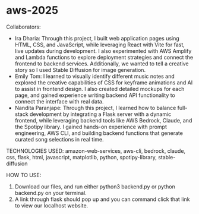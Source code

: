 # aws-2025
Collaborators: 
- Ira Dharia: Through this project, I built web application pages using HTML, CSS, and JavaScript, while leveraging React with Vite for fast, live updates during development. I also experimented with AWS Amplify and Lambda functions to explore deployment strategies and connect the frontend to backend services. Additionally, we wanted to tell a creative story so I used Stable Diffusion for image generation.
- Emily Tom: I learned to visually identify different music notes and explored the creative capabilities of CSS for keyframe animations and AI to assist in frontend design. I also created detailed mockups for each page, and gained experience writing backend API functionality to connect the interface with real data.
- Nandita Paranjape: Through this project, I learned how to balance full-stack development by integrating a Flask server with a dynamic frontend, while leveraging backend tools like AWS Bedrock, Claude, and the Spotipy library. I gained hands-on experience with prompt engineering, AWS CLI, and building backend functions that generate curated song selections in real time.

TECHNOLOGIES USED:
amazon-web-services, aws-cli, bedrock, claude, css, flask, html, javascript, matplotlib, python, spotipy-library, stable-diffusion

HOW TO USE:
1. Download our files, and run either python3 backend.py or python backend.py on your terminal.
2. A link through flask should pop up and you can command click that link to view our localhost website.
